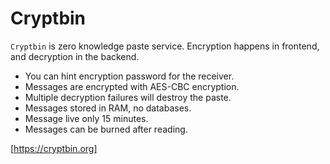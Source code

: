 # Cryptbin

`Cryptbin` is zero knowledge paste service. Encryption happens in frontend, and decryption in the backend.

* You can hint encryption password for the receiver.
* Messages are encrypted with AES-CBC encryption.
* Multiple decryption failures will destroy the paste.
* Messages stored in RAM, no databases.
* Message live only 15 minutes.
* Messages can be burned after reading.

[https://cryptbin.org]
